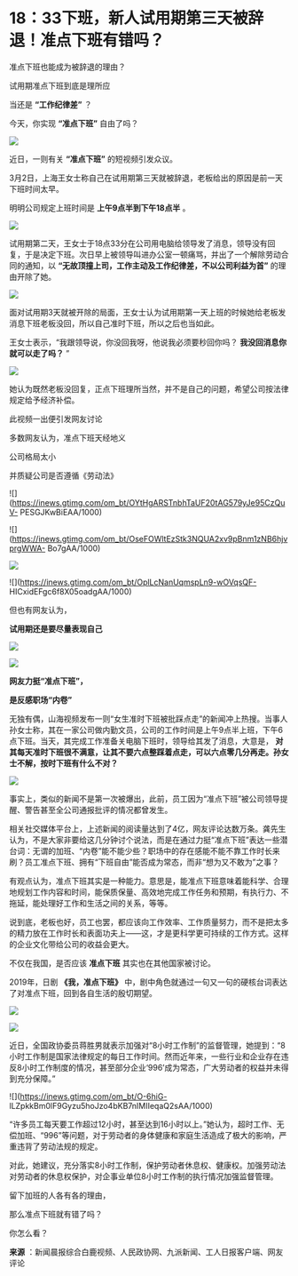 # 18：33下班，新人试用期第三天被辞退！准点下班有错吗？

准点下班也能成为被辞退的理由？

试用期准点下班到底是理所应

当还是 **“工作纪律差”** ？

今天，你实现 **“准点下班”** 自由了吗？

![](https://inews.gtimg.com/om_bt/O4Zvu3Q4PtPeFMLywNcjE8ZezzINHuvEcEz5Zvo99wb8cAA/1000)

近日，一则有关 **“准点下班”** 的短视频引发众议。

3月2日，上海王女士称自己在试用期第三天就被辞退，老板给出的原因是前一天下班时间太早。

明明公司规定上班时间是 **上午9点半到下午18点半** 。

![](https://inews.gtimg.com/om_bt/O1-7moajcO0Qmx0DNxj3ZrGU6b9iCMA6onby7SwSi0ZiQAA/1000)

试用期第二天，王女士于18点33分在公司用电脑给领导发了消息，领导没有回复，于是决定下班。次日早上被领导叫进办公室一顿痛骂，并出了一个解除劳动合同的通知，以
**“无故顶撞上司，工作主动及工作纪律差，不以公司利益为首”** 的理由开除了她。

![](https://inews.gtimg.com/om_bt/OuZMgRBgYm5iTcYi6sWwoT_DkoCRL2jNQlunXDNmAxjJgAA/1000)

面对试用期3天就被开除的局面，王女士认为试用期第一天上班的时候她给老板发消息下班老板没回，所以自己准时下班，所以之后也当如此。

王女士表示，“我跟领导说，你没回我呀，他说我必须要秒回你吗？ **我没回消息你就可以走了吗？** ”

![](https://inews.gtimg.com/om_bt/Oi7GmLAH1_vyvYvPMfAtOWfpzZiUlhP2dXiiH0Uj3RSwsAA/1000)

她认为既然老板没回复，正点下班理所当然，并不是自己的问题，希望公司按法律规定给予经济补偿。

此视频一出便引发网友讨论

多数网友认为，准点下班天经地义

公司格局太小

并质疑公司是否遵循《劳动法》

![](https://inews.gtimg.com/om_bt/OYtHgARSTnbhTaUF20tAG579yJe95CzQuV-
PESGJKwBiEAA/1000)

![](https://inews.gtimg.com/om_bt/OseFOWltEzStk3NQUA2xv9pBnm1zNB6hjvprgWWA-
Bo7gAA/1000)

![](https://inews.gtimg.com/om_bt/O1x3R3m02u-oi_FzdB89oElDzS44_KVDrjsvwmA__9EZoAA/1000)

![](https://inews.gtimg.com/om_bt/OplLcNanUqmspLn9-wOVqsQF-
HICxidEFgc6f8X05oadgAA/1000)

但也有网友认为，

**试用期还是要尽量表现自己**

![](https://inews.gtimg.com/om_bt/OBL_PS_gLScJ84i5fp_BgNgxqGJmXSxKjctXEtHUfuR6IAA/1000)

![](https://inews.gtimg.com/om_bt/OpXMGMYbfNrEyKp4g7Wrf8-ajcVyLP_572wI1UirE7mK4AA/1000)

**网友力挺“准点下班”，**

**是反感职场“内卷”**

无独有偶，山海视频发布一则“女生准时下班被批踩点走”的新闻冲上热搜。当事人孙女士称，其在一家公司做内勤文员，公司的工作时间是上午9点半上班，下午6点下班。当天，其完成工作准备关电脑下班时，领导给其发了消息，大意是，
**对其每天准时下班很不满意，让其不要六点整踩着点走，可以六点零几分再走。孙女士不解，按时下班有什么不对？**

![](https://inews.gtimg.com/om_bt/O4xqdxUkLkqj9zNbXqY32StfsUb7ewheEjMNitdAwy268AA/1000)

事实上，类似的新闻不是第一次被爆出，此前，员工因为“准点下班”被公司领导提醒、警告甚至全公司通报批评的情况都曾发生。

相关社交媒体平台上，上述新闻的阅读量达到了4亿，网友评论达数万条。龚先生认为，不是大家非要给这几分钟讨个说法，而是在通过力挺“准点下班”表达一些潜台词：无谓的加班、“内卷”能不能少些？职场中的存在感能不能不靠工作时长来刷？员工准点下班、拥有“下班自由”能否成为常态，而非“想为又不敢为”之事？

有观点认为，准点下班其实是一种能力。意思是，能准点下班意味着能科学、合理地规划工作内容和时间，能保质保量、高效地完成工作任务和预期，有执行力、不拖延，能处理好工作和生活之间的关系，等等。

说到底，老板也好，员工也罢，都应该向工作效率、工作质量努力，而不是把太多的精力放在工作时长和表面功夫上——这，才是更科学更可持续的工作方式。这样的企业文化带给公司的收益会更大。

不仅在我国，是否应该 **准点下班** 其实也在其他国家被讨论。

2019年，日剧 **《我，准点下班》** 中，剧中角色就通过一句又一句的硬核台词表达了对准点下班，回到各自生活的殷切期望。

![](https://inews.gtimg.com/om_bt/OsX4oiST1gwFm8FeJSUei7OnL_FJ8ogDktEfB2wKGbZtkAA/1000)

![](https://inews.gtimg.com/om_bt/OtziXuIyXzlaMCQRhl7KwvC6A97Qz71RI4_Z6hDRkvUUgAA/1000)

近日，全国政协委员蒋胜男就表示加强对“8小时工作制”的监督管理，她提到：“8小时工作制是国家法律规定的每日工作时间。然而近年来，一些行业和企业存在违反8小时工作制度的情况，甚至部分企业‘996’成为常态，广大劳动者的权益并未得到充分保障。”

![](https://inews.gtimg.com/om_bt/O-6hiG-
lLZpkkBm0lF9Gyzu5hoJzo4bKB7nIMIIeqaQ2sAA/1000)

“许多员工每天要工作超过12小时，甚至达到16小时以上。”她认为，超时工作、无偿加班、“996”等问题，对于劳动者的身体健康和家庭生活造成了极大的影响，严重违背了劳动法规的规定。

对此，她建议，充分落实8小时工作制，保护劳动者休息权、健康权。加强劳动法对劳动者的休息权保护，对企事业单位8小时工作制的执行情况加强监督管理。

留下加班的人各有各的理由，

那么准点下班就有错了吗？

你怎么看？

**来源** ：新闻晨报综合白鹿视频、人民政协网、九派新闻、工人日报客户端、网友评论

